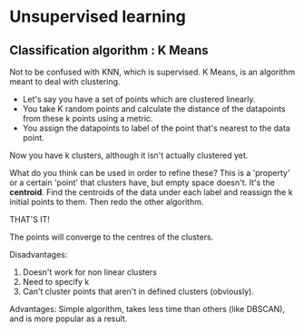 # Unsupervised learning

## Classification algorithm : K Means 

Not to be confused with KNN, which is supervised. K Means, is an algorithm meant to deal with clustering.
* Let's say you have a set of points which are clustered linearly.
* You take K random points and calculate the distance of the datapoints from these k points using a metric. 
* You assign the datapoints to label of  the point that's nearest to the data point.

Now you have k clusters, although it isn't actually clustered yet.

What do you think can be used in order to refine these? This is a 'property' or a certain 'point' that clusters have, but empty space doesn't. 
It's the **centroid**. Find the centroids of the data under each label and reassign the k initial points to them.
Then redo the other algorithm.

THAT'S IT!

The points will converge to the centres of the clusters.

Disadvantages: 
1. Doesn't work for non linear clusters
2. Need to specify k
3. Can't cluster points that aren't in defined clusters (obviously).

Advantages:
Simple algorithm, takes less time than others (like DBSCAN), and is more popular as a result.
